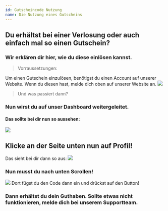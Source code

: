 ```yaml
---
id: Gutscheincode Nutzung
name: Die Nutzung eines Gutscheins
---
```


## Du erhältst bei einer Verlosung oder auch einfach mal so einen Gutschein?
### Wir erklären dir hier, wie du diese einlösen kannst.


> Vorraussetzungen:

Um einen Gutschein einzulösen, benötigst du einen Account auf unserer Website.
Wenn du diesen hast, melde dich oben auf unserer Website an.
![](https://screen.r-it.link/FonU7/VANahOpE29.png/raw)



> Und was passiert dann?
### Nun wirst du auf unser Dashboard weitergeleitet.
#### Das sollte bei dir nun so aussehen:
![](https://screen.r-it.link/FonU7/RaSaLugO97.png/raw)

## Klicke an der Seite unten nun auf Profil!
Das sieht bei dir dann so aus:
![](https://screen.r-it.link/FonU7/VuhEhuhI04.png/raw)
### Nun musst du nach unten Scrollen!
![](https://screen.r-it.link/FonU7/BohuROpO19.png/raw)
Dort fügst du den Code dann ein und drückst auf den Button!

### Dann erhältst du dein Guthaben. Sollte etwas nicht funktionieren, melde dich bei unserem Supportteam.
